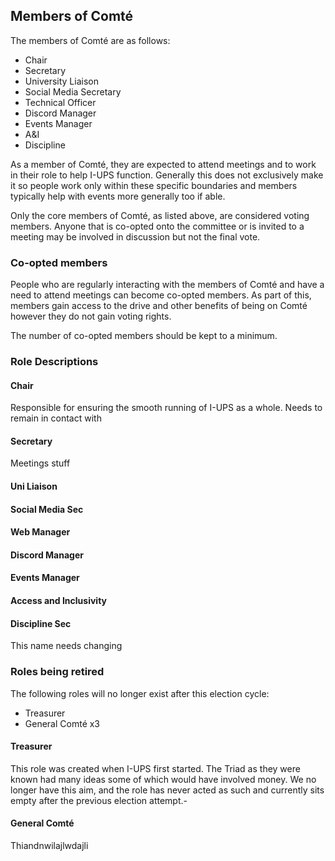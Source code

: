 ## Members of Comté
The members of Comté are as follows:
- Chair
- Secretary
- University Liaison
- Social Media Secretary
- Technical Officer
- Discord Manager
- Events Manager
- A&I
- Discipline

As a member of Comté, they are expected to attend meetings and to work in their role to help I-UPS function. Generally this does not exclusively make it so people work only within these specific boundaries and members typically help with events more generally too if able. 

Only the core members of Comté, as listed above, are considered voting members. Anyone that is co-opted onto the committee or is invited to a meeting may be involved in discussion but not the final vote. 

### Co-opted members
People who are regularly interacting with the members of Comté and have a need to attend meetings can become co-opted members. As part of this, members gain access to the drive and other benefits of being on Comté however they do not gain voting rights. 

The number of co-opted members should be kept to a minimum. 

### Role Descriptions
#### Chair
Responsible for ensuring the smooth running of I-UPS as a whole. Needs to remain in contact with 
#### Secretary
Meetings stuff
#### Uni Liaison
#### Social Media Sec

#### Web Manager

#### Discord Manager

#### Events Manager

#### Access and Inclusivity 

#### Discipline Sec
This name needs changing

### Roles being retired
The following roles will no longer exist after this election cycle:
- Treasurer
- General Comté x3
#### Treasurer
This role was created when I-UPS first started. The Triad as they were known had many ideas some of which would have involved money. We no longer have this aim, and the role has never acted as such and currently sits empty after the previous election attempt.- 

#### General Comté
Thiandnwilajlwdajli